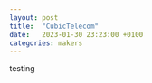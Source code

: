 ```yaml
---
layout: post
title:  "CubicTelecom"
date:   2023-01-30 23:23:00 +0100
categories: makers
---
```


testing 
